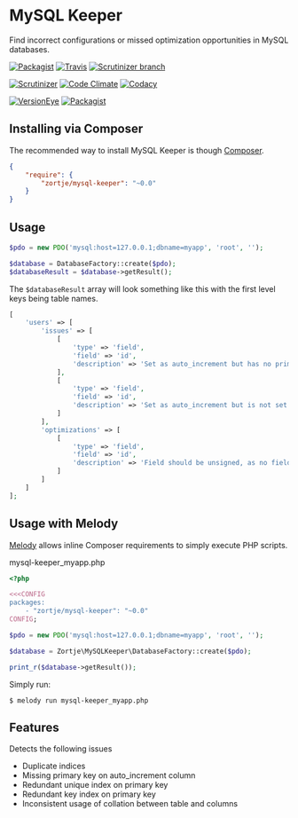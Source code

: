 # MySQL Keeper

Find incorrect configurations or missed optimization opportunities in MySQL databases.

[![Packagist](https://img.shields.io/packagist/v/zortje/mysql-keeper.svg?style=flat)](https://packagist.org/packages/zortje/mysql-keeper) [![Travis](https://img.shields.io/travis/zortje/mysql-keeper.svg?style=flat)](https://travis-ci.org/zortje/mysql-keeper) [![Scrutinizer branch](https://img.shields.io/scrutinizer/coverage/g/zortje/mysql-keeper/master.svg?style=flat)](https://scrutinizer-ci.com/g/zortje/mysql-keeper/?branch=master) 

[![Scrutinizer](https://img.shields.io/scrutinizer/g/zortje/mysql-keeper.svg?style=flat)](https://scrutinizer-ci.com/g/zortje/mysql-keeper/?branch=master) [![Code Climate](https://img.shields.io/codeclimate/github/zortje/mysql-keeper.svg)](https://codeclimate.com/github/zortje/mysql-keeper) [![Codacy](https://img.shields.io/codacy/1c9ba18e61664f84885bd76d1468ced9.svg)](https://www.codacy.com/public/zortje/mysql-keeper_2)

[![VersionEye](https://img.shields.io/versioneye/d/php/zortje:mysql-keeper.svg?style=flat)](https://www.versioneye.com/php/zortje:mysql-keeper) [![Packagist](https://img.shields.io/packagist/dt/zortje/mysql-keeper.svg?style=flat)](https://packagist.org/packages/zortje/mysql-keeper)

## Installing via Composer

The recommended way to install MySQL Keeper is though [Composer](https://getcomposer.org/).

```JSON
{
    "require": {
        "zortje/mysql-keeper": "~0.0"
    }
}
```

## Usage

```PHP
$pdo = new PDO('mysql:host=127.0.0.1;dbname=myapp', 'root', '');

$database = DatabaseFactory::create($pdo);
$databaseResult = $database->getResult();
```

The `$databaseResult` array will look something like this with the first level keys being table names.

```PHP
[
	'users' => [
		'issues' => [
			[
				'type' => 'field',
				'field' => 'id',
				'description' => 'Set as auto_increment but has no primary key'
			],
			[
				'type' => 'field',
				'field' => 'id',
				'description' => 'Set as auto_increment but is not set as primary'
			]
		],
		'optimizations' => [
			[
				'type' => 'field',
				'field' => 'id',
				'description' => 'Field should be unsigned, as no field values are negative'
			]
		]
	]
];
```

## Usage with Melody

[Melody](http://melody.sensiolabs.org) allows inline Composer requirements to simply execute PHP scripts.

mysql-keeper_myapp.php
```PHP
<?php

<<<CONFIG
packages:
    - "zortje/mysql-keeper": "~0.0"
CONFIG;

$pdo = new PDO('mysql:host=127.0.0.1;dbname=myapp', 'root', '');

$database = Zortje\MySQLKeeper\DatabaseFactory::create($pdo);

print_r($database->getResult());
```

Simply run:
```
$ melody run mysql-keeper_myapp.php
```

## Features

Detects the following issues

* Duplicate indices
* Missing primary key on auto_increment column
* Redundant unique index on primary key
* Redundant key index on primary key
* Inconsistent usage of collation between table and columns
